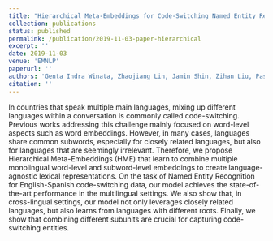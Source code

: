 ```yaml
---
title: "Hierarchical Meta-Embeddings for Code-Switching Named Entity Recognition"
collection: publications
status: published
permalink: /publication/2019-11-03-paper-hierarchical
excerpt: ''
date: 2019-11-03
venue: 'EMNLP'
paperurl: ''
authors: 'Genta Indra Winata, Zhaojiang Lin, Jamin Shin, Zihan Liu, Pascale Fung'
citation: ''
---
```

In countries that speak multiple main languages, mixing up different languages within a conversation is commonly called code-switching. Previous works addressing this challenge mainly focused on word-level aspects such as word embeddings. However, in many cases, languages share common subwords, especially for closely related languages, but also for languages that are seemingly irrelevant. Therefore, we propose Hierarchical Meta-Embeddings (HME) that learn to combine multiple monolingual word-level and subword-level embeddings to create language-agnostic lexical representations. On the task of Named Entity Recognition for English-Spanish code-switching data, our model achieves the state-of-the-art performance in the multilingual settings. We also show that, in cross-lingual settings, our model not only leverages closely related languages, but also learns from languages with different roots. Finally, we show that combining different subunits are crucial for capturing code-switching entities.